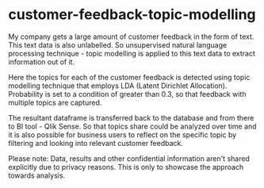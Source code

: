 # customer-feedback-topic-modelling
My company gets a large amount of customer feedback in the form of text. This text data is also unlabelled. So unsupervised natural language processing technique - topic modelling is applied to this text data to extract information out of it.

Here the topics for each of the customer feedback is detected using topic modelling technique that employs LDA (Latent Dirichlet Allocation). Probability is set to a condition of greater than 0.3, so that feedback with multiple topics are captured. 

The resultant dataframe is transferred back to the database and from there to BI tool - Qlik Sense. So that topics share could be analyzed over time and it is also possible for business users to reflect on the specific topic by filtering and looking into relevant customer feedback. 

Please note: Data, results and other confidential information aren't shared explicitly due to privacy reasons. This is only to showcase the approach towards analysis.  
